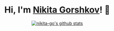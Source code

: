 <h1 align="center">Hi, I'm <a href="https://www.nikitago.xyz">Nikita Gorshkov</a>! 👋</h1>

<p align="center">
    <a href="https://github.com/nikita-go">
        <img href="https://github-readme-stats.vercel.app/api?username=nikita-go&theme=tokyonight&show_icons=true&hide_border=true" alt="nikita-go's github stats">
    </a>
</p>
